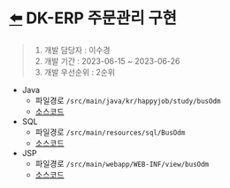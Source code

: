 # [⬅️](../README.md) DK-ERP 주문관리 구현

> 1. 개발 담당자 : 이수경
> 2. 개발 기간 : 2023-06-15 ~ 2023-06-26
> 3. 개발 우선순위 : 2순위



- Java
  - 파일경로 `/src/main/java/kr/happyjob/study/busOdm`
  - [소스코드](../src/main/java/kr/happyjob/study/busOdm)
- SQL
  - 파일경로 `/src/main/resources/sql/BusOdm`
  - [소스코드](../src/main/resources/sql/BusOdm)
- JSP
  - 파일경로 `/src/main/webapp/WEB-INF/view/busOdm`
  - [소스코드](../src/main/webapp/WEB-INF/view/busOdm)